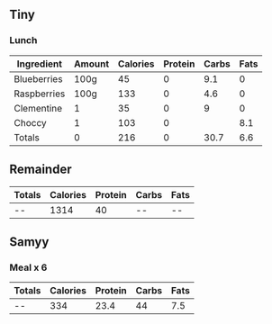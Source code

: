 ## Tiny
### Lunch
| Ingredient | Amount | Calories | Protein | Carbs | Fats |
| -- | -- | -- | -- | -- | -- |
| Blueberries | 100g | 45 | 0 | 9.1 | 0 |
| Raspberries | 100g | 133 | 0 | 4.6 | 0 | 
| Clementine | 1 | 35 | 0 | 9 | 0 |
| Choccy | 1 | 103 | 0 | | 8.1 | 6.6|
| Totals | 0 | 216 | 0 | 30.7 | 6.6 | 

## Remainder
| Totals | Calories | Protein | Carbs | Fats | 
| -- | -- | -- | -- | -- |
| -- | 1314 | 40 | -- | -- |

## Samyy
### Meal x 6
| Totals | Calories | Protein | Carbs | Fats | 
| -- | -- | -- | -- | -- |
| -- | 334 | 23.4 | 44 | 7.5 |
